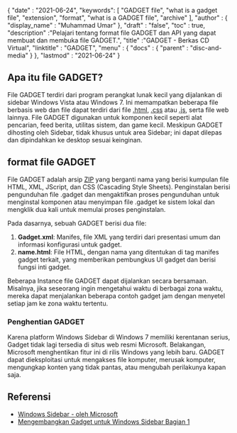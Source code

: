 {
  "date" : "2021-06-24",
  "keywords": [ "GADGET file", "what is a gadget file", "extension", "format", "what is a GADGET file", "archive" ],
  "author" : {
    "display_name" : "Muhammad Umar"
},
  "draft" : "false",
   "toc" : true,
  "description" :"Pelajari tentang format file GADGET dan API yang dapat membuat dan membuka file GADGET.",
  "title" :"GADGET - Berkas CD Virtual",
  "linktitle" : "GADGET",
  "menu" : {
    "docs" : {
      "parent" : "disc-and-media"
}
},
  "lastmod" : "2021-06-24"
}

## Apa itu file GADGET?

File GADGET terdiri dari program perangkat lunak kecil yang dijalankan di sidebar Windows Vista atau Windows 7. Ini memampatkan beberapa file berbasis web dan file dapat terdiri dari file [.html](/id/web/html/), [.css](/id/web/css/) atau [.js](/id/web/js/), serta file web lainnya. File GADGET digunakan untuk komponen kecil seperti alat pencarian, feed berita, utilitas sistem, dan game kecil. Meskipun GADGET dihosting oleh Sidebar, tidak khusus untuk area Sidebar; ini dapat dilepas dan dipindahkan ke desktop sesuai keinginan.

## format file GADGET

File GADGET adalah arsip [ZIP](/id/compression/zip/) yang berganti nama yang berisi kumpulan file HTML, XML, JScript, dan CSS (Cascading Style Sheets). Penginstalan berisi pengunduhan file .gadget dan mengaktifkan proses pengunduhan untuk menginstal komponen atau menyimpan file .gadget ke sistem lokal dan mengklik dua kali untuk memulai proses penginstalan.

Pada dasarnya, sebuah GADGET berisi dua file:

1. **Gadget.xml**: Manifes, file XML yang terdiri dari presentasi umum dan informasi konfigurasi untuk gadget.
2. **name.html**: File HTML, dengan nama yang ditentukan di<name> tag manifes gadget terkait, yang memberikan pembungkus UI gadget dan berisi fungsi inti gadget.

Beberapa Instance file GADGET dapat dijalankan secara bersamaan. Misalnya, jika seseorang ingin mengetahui waktu di berbagai zona waktu, mereka dapat menjalankan beberapa contoh gadget jam dengan menyetel setiap jam ke zona waktu tertentu.

### Penghentian GADGET

Karena platform Windows Sidebar di Windows 7 memiliki kerentanan serius, Gadget tidak lagi tersedia di situs web resmi Microsoft. Belakangan, Microsoft menghentikan fitur ini di rilis Windows yang lebih baru. GADGET dapat dieksploitasi untuk mengakses file komputer, merusak komputer, mengungkap konten yang tidak pantas, atau mengubah perilakunya kapan saja.

## Referensi

* [Windows Sidebar - oleh Microsoft](https://docs.microsoft.com/en-us/previous-versions/windows/desktop/sidebar/-sidebar-entry)
* [Mengembangkan Gadget untuk Windows Sidebar Bagian 1](https://docs.microsoft.com/en-us/previous-versions/windows/desktop/sidebar/-sidebar-overview-gdo)

